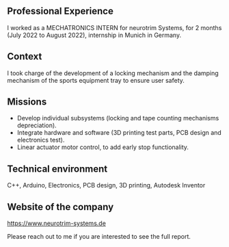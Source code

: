 ## Professional Experience
I worked as a MECHATRONICS INTERN
for neurotrim Systems, for 2 months (July 2022 to August 2022), internship in Munich
in Germany.  

  
## Context
I took charge of the development of a locking mechanism and the damping mechanism
of the sports equipment tray to ensure user safety.  
## Missions
- Develop individual subsystems (locking and tape counting mechanisms
depreciation).  
- Integrate hardware and software (3D printing test parts, PCB design and electronics
test).  
- Linear actuator motor control, to add early stop functionality.   

## Technical environment
C++, Arduino, Electronics, PCB design, 3D printing, Autodesk Inventor

## Website of the company
https://www.neurotrim-systems.de

Please reach out to me if you are interested to see the full report.
